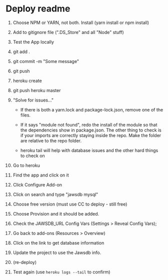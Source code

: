 # Deploy readme

1. Choose NPM or YARN, not both. Install (yarn install or npm install)

2. Add to gitignore file (".DS_Store" and all "Node" stuff)

3. Test the App locally

4. git add .

5. git commit -m "Some message"

6. git push

7. heroku create

8. git push heroku master

9. "Solve for issues..."

    - If there is both a yarn.lock and package-lock.json, remove one of the files.

    - If it says "module not found", redo the install of the module so that the dependencies show in package.json. The other thing to check is if your imports are correctly staying inside the repo. Make the folder are relative to the repo folder.

    - heroku tail will help with database issues and the other hard things to check on

10. Go to heroku

11. Find the app and click on it

12. Click Configure Add-on

13. Click on search and type "jawsdb mysql"

14. Choose free version (must use CC to deploy - still free)

15. Choose Provision and it should be added.

16. Check the JAWSDB_URL Config Vars (Settings > Reveal Config Vars);

17. Go back to add-ons (Resources > Overview)

18. Click on the link to get database information

19. Update the project to use the Jawsdb info.

20. (re-deploy)

21. Test again (use `heroku logs --tail` to confirm)